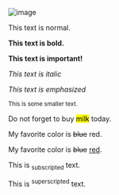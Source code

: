 ![image](https://github.com/user-attachments/assets/173cfd2a-5558-4483-a8de-9a9282520f66)

<!DOCTYPE html>
<html>
<body>

<p>This text is normal.</p>

<p><b>This text is bold.</b></p>

<strong>This text is important!</strong>

<i>This text is italic</i>

<em>This text is emphasized</em>

<small>This is some smaller text.</small>

<p>Do not forget to buy <mark>milk</mark> today.</p>

<p>My favorite color is <del>blue</del> red.</p>

<p>My favorite color is <del>blue</del> <ins>red</ins>.</p>

<p>This is <sub>subscripted</sub> text.</p>

<p>This is <sup>superscripted</sup> text.</p>

</body>
</html>
